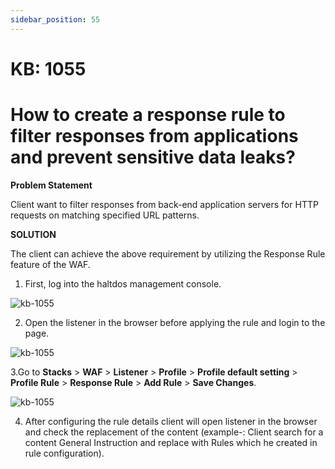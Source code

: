 ```yaml
---
sidebar_position: 55
---
```


# KB: 1055

# How to create a response rule to filter responses from applications and prevent sensitive data leaks?

**Problem Statement**

Client want to filter responses from back-end application servers for HTTP requests on matching specified URL patterns.

**SOLUTION**

The client can achieve the above requirement by utilizing the Response Rule feature of the WAF.

1. First, log into the haltdos management console.

![kb-1055](/tutorials/professionalconsole.png)

2. Open the listener in the browser before applying the rule and login to the page.

![kb-1055](/tutorials/broswer.png)

3.Go to **Stacks** > **WAF** > **Listener** > **Profile** > **Profile default setting** > **Profile Rule** > **Response Rule** > **Add Rule** > **Save Changes**.

![kb-1055](/tutorials/leak11.png)

4. After configuring the rule details client will open listener in the browser and check the replacement of the content (example-: Client search for a content General Instruction and replace with Rules which he created in rule configuration).
